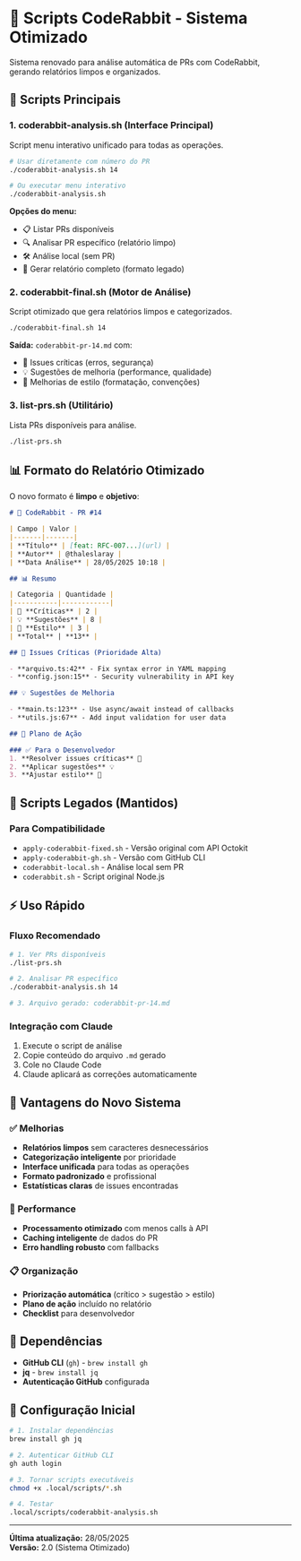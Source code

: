 # 🤖 Scripts CodeRabbit - Sistema Otimizado

Sistema renovado para análise automática de PRs com CodeRabbit, gerando relatórios limpos e organizados.

## 🚀 Scripts Principais

### 1. **coderabbit-analysis.sh** (Interface Principal)
Script menu interativo unificado para todas as operações.

```bash
# Usar diretamente com número do PR
./coderabbit-analysis.sh 14

# Ou executar menu interativo
./coderabbit-analysis.sh
```

**Opções do menu:**
- 📋 Listar PRs disponíveis
- 🔍 Analisar PR específico (relatório limpo)
- 🛠️ Análise local (sem PR)
- 📄 Gerar relatório completo (formato legado)

### 2. **coderabbit-final.sh** (Motor de Análise)
Script otimizado que gera relatórios limpos e categorizados.

```bash
./coderabbit-final.sh 14
```

**Saída:** `coderabbit-pr-14.md` com:
- 🚨 Issues críticas (erros, segurança)
- 💡 Sugestões de melhoria (performance, qualidade)
- 🎨 Melhorias de estilo (formatação, convenções)

### 3. **list-prs.sh** (Utilitário)
Lista PRs disponíveis para análise.

```bash
./list-prs.sh
```

## 📊 Formato do Relatório Otimizado

O novo formato é **limpo** e **objetivo**:

```markdown
# 🤖 CodeRabbit - PR #14

| Campo | Valor |
|-------|-------|
| **Título** | [feat: RFC-007...](url) |
| **Autor** | @thaleslaray |
| **Data Análise** | 28/05/2025 10:18 |

## 📊 Resumo

| Categoria | Quantidade |
|-----------|------------|
| 🚨 **Críticas** | 2 |
| 💡 **Sugestões** | 8 |
| 🎨 **Estilo** | 3 |
| **Total** | **13** |

## 🚨 Issues Críticas (Prioridade Alta)

- **arquivo.ts:42** - Fix syntax error in YAML mapping
- **config.json:15** - Security vulnerability in API key

## 💡 Sugestões de Melhoria

- **main.ts:123** - Use async/await instead of callbacks
- **utils.js:67** - Add input validation for user data

## 🎯 Plano de Ação

### ✅ Para o Desenvolvedor
1. **Resolver issues críticas** 🚨
2. **Aplicar sugestões** 💡
3. **Ajustar estilo** 🎨
```

## 🔧 Scripts Legados (Mantidos)

### Para Compatibilidade
- `apply-coderabbit-fixed.sh` - Versão original com API Octokit
- `apply-coderabbit-gh.sh` - Versão com GitHub CLI
- `coderabbit-local.sh` - Análise local sem PR
- `coderabbit.sh` - Script original Node.js

## ⚡ Uso Rápido

### Fluxo Recomendado
```bash
# 1. Ver PRs disponíveis
./list-prs.sh

# 2. Analisar PR específico
./coderabbit-analysis.sh 14

# 3. Arquivo gerado: coderabbit-pr-14.md
```

### Integração com Claude
1. Execute o script de análise
2. Copie conteúdo do arquivo `.md` gerado
3. Cole no Claude Code
4. Claude aplicará as correções automaticamente

## 🎯 Vantagens do Novo Sistema

### ✅ Melhorias
- **Relatórios limpos** sem caracteres desnecessários
- **Categorização inteligente** por prioridade
- **Interface unificada** para todas as operações
- **Formato padronizado** e profissional
- **Estatísticas claras** de issues encontradas

### 🚀 Performance
- **Processamento otimizado** com menos calls à API
- **Caching inteligente** de dados do PR
- **Erro handling robusto** com fallbacks

### 📋 Organização
- **Priorização automática** (crítico > sugestão > estilo)
- **Plano de ação** incluído no relatório
- **Checklist** para desenvolvedor

## 🔗 Dependências

- **GitHub CLI** (`gh`) - `brew install gh`
- **jq** - `brew install jq`
- **Autenticação GitHub** configurada

## 📝 Configuração Inicial

```bash
# 1. Instalar dependências
brew install gh jq

# 2. Autenticar GitHub CLI
gh auth login

# 3. Tornar scripts executáveis
chmod +x .local/scripts/*.sh

# 4. Testar
.local/scripts/coderabbit-analysis.sh
```

---

**Última atualização:** 28/05/2025  
**Versão:** 2.0 (Sistema Otimizado)